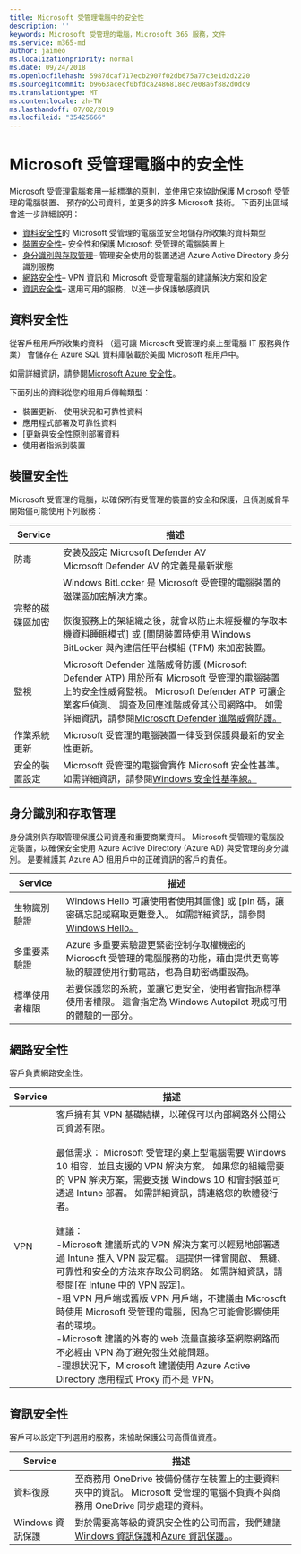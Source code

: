 ```yaml
---
title: Microsoft 受管理電腦中的安全性
description: ''
keywords: Microsoft 受管理的電腦，Microsoft 365 服務，文件
ms.service: m365-md
author: jaimeo
ms.localizationpriority: normal
ms.date: 09/24/2018
ms.openlocfilehash: 5987dcaf717ecb2907f02db675a77c3e1d2d2220
ms.sourcegitcommit: b9663acecf0bfdca2486818ec7e08a6f882d0dc9
ms.translationtype: MT
ms.contentlocale: zh-TW
ms.lasthandoff: 07/02/2019
ms.locfileid: "35425666"
---
```

# <a name="security-in-microsoft-managed-desktop"></a>Microsoft 受管理電腦中的安全性

<!--Security, also Onboarding doc: data handling/store, privileged account access -->

Microsoft 受管理電腦套用一組標準的原則，並使用它來協助保護 Microsoft 受管理的電腦裝置、 預存的公司資料，並更多的許多 Microsoft 技術。 下面列出區域會進一步詳細說明：  

- [資料安全性](#data-security)的 Microsoft 受管理的電腦並安全地儲存所收集的資料類型
- [裝置安全性](#device-security)– 安全性和保護 Microsoft 受管理的電腦裝置上
- [身分識別與存取管理](#identity-and-access-management)– 管理安全使用的裝置透過 Azure Active Directory 身分識別服務
- [網路安全性](#network-security)– VPN 資訊和 Microsoft 受管理電腦的建議解決方案和設定
- [資訊安全性](#information-security)– 選用可用的服務，以進一步保護敏感資訊 

## <a name="data-security"></a>資料安全性

從客戶租用戶所收集的資料 （這可讓 Microsoft 受管理的桌上型電腦 IT 服務與作業） 會儲存在 Azure SQL 資料庫裝載於美國 Microsoft 租用戶中。

如需詳細資訊，請參閱[Microsoft Azure 安全性](https://docs.microsoft.com/azure/security/azure-database-security-overview)。

下面列出的資料從您的租用戶傳輸類型：

- 裝置更新、 使用狀況和可靠性資料
- 應用程式部署及可靠性資料
- [更新與安全性原則部署資料
- 使用者指派到裝置



## <a name="device-security"></a>裝置安全性

Microsoft 受管理的電腦，以確保所有受管理的裝置的安全和保護，且偵測威脅早開始儘可能使用下列服務：

Service | 描述
--- | ---
防毒 | 安裝及設定 Microsoft Defender AV<br>Microsoft Defender AV 的定義是最新狀態
完整的磁碟區加密 |    Windows BitLocker 是 Microsoft 受管理的電腦裝置的磁碟區加密解決方案。<br><br>恢復服務上的架組織之後，就會以防止未經授權的存取本機資料睡眠模式] 或 [關閉裝置時使用 Windows BitLocker 與內建信任平台模組 (TPM) 來加密裝置。 
監視 |    Microsoft Defender 進階威脅防護 (Microsoft Defender ATP) 用於所有 Microsoft 受管理的電腦裝置上的安全性威脅監視。 Microsoft Defender ATP 可讓企業客戶偵測、 調查及回應進階威脅其公司網路中。 如需詳細資訊，請參閱[Microsoft Defender 進階威脅防護。](https://docs.microsoft.com/windows/threat-protection/windows-defender-atp/windows-defender-advanced-threat-protection) 
作業系統更新 |  Microsoft 受管理的電腦裝置一律受到保護與最新的安全性更新。
安全的裝置設定 |   Microsoft 受管理的電腦會實作 Microsoft 安全性基準。 如需詳細資訊，請參閱[Windows 安全性基準線。](https://docs.microsoft.com/windows/security/threat-protection/windows-security-baselines)



## <a name="identity-and-access-management"></a>身分識別和存取管理

身分識別與存取管理保護公司資產和重要商業資料。 Microsoft 受管理的電腦設定裝置，以確保安全使用 Azure Active Directory (Azure AD) 與受管理的身分識別。 是要維護其 Azure AD 租用戶中的正確資訊的客戶的責任。 

Service | 描述
--- | ---
生物識別驗證 |  Windows Hello 可讓使用者使用其圖像] 或 [pin 碼，讓密碼忘記或竊取更難登入。 如需詳細資訊，請參閱[Windows Hello。](https://docs.microsoft.com/windows-hardware/design/device-experiences/windows-hello)
多重要素驗證 | Azure 多重要素驗證更緊密控制存取權機密的 Microsoft 受管理的電腦服務的功能，藉由提供更高等級的驗證使用行動電話，也為自助密碼重設為。 
標準使用者權限 |  若要保護您的系統，並讓它更安全，使用者會指派標準使用者權限。 這會指定為 Windows Autopilot 現成可用的體驗的一部分。



## <a name="network-security"></a>網路安全性

客戶負責網路安全性。 

Service | 描述
--- | ---
VPN | 客戶擁有其 VPN 基礎結構，以確保可以內部網路外公開公司資源有限。<br><br>最低需求： Microsoft 受管理的桌上型電腦需要 Windows 10 相容，並且支援的 VPN 解決方案。 如果您的組織需要的 VPN 解決方案，需要支援 Windows 10 和會封裝並可透過 Intune 部署。 如需詳細資訊，請連絡您的軟體發行者。<br><br>建議：<br>-Microsoft 建議新式的 VPN 解決方案可以輕易地部署透過 Intune 推入 VPN 設定檔。 這提供一律會開啟、 無縫、 可靠性和安全的方法來存取公司網路。 如需詳細資訊，請參閱[[在 Intune 中的 VPN 設定]](https://docs.microsoft.com/intune/vpn-settings-configure)。<br>-粗 VPN 用戶端或舊版 VPN 用戶端，不建議由 Microsoft 時使用 Microsoft 受管理的電腦，因為它可能會影響使用者的環境。<br>-Microsoft 建議的外寄的 web 流量直接移至網際網路而不必經由 VPN 為了避免發生效能問題。<br>-理想狀況下，Microsoft 建議使用 Azure Active Directory 應用程式 Proxy 而不是 VPN。


## <a name="information-security"></a>資訊安全性

客戶可以設定下列選用的服務，來協助保護公司高價值資產。 

Service | 描述
--- | ---
資料復原  | 至商務用 OneDrive 被備份儲存在裝置上的主要資料夾中的資訊。 Microsoft 受管理的電腦不負責不與商務用 OneDrive 同步處理的資料。 
Windows 資訊保護 |    對於需要高等級的資訊安全性的公司而言，我們建議[Windows 資訊保護](https://docs.microsoft.com/windows/threat-protection/windows-information-protection/protect-enterprise-data-using-wip)和[Azure 資訊保護。](https://www.microsoft.com/cloud-platform/azure-information-protection)。 

